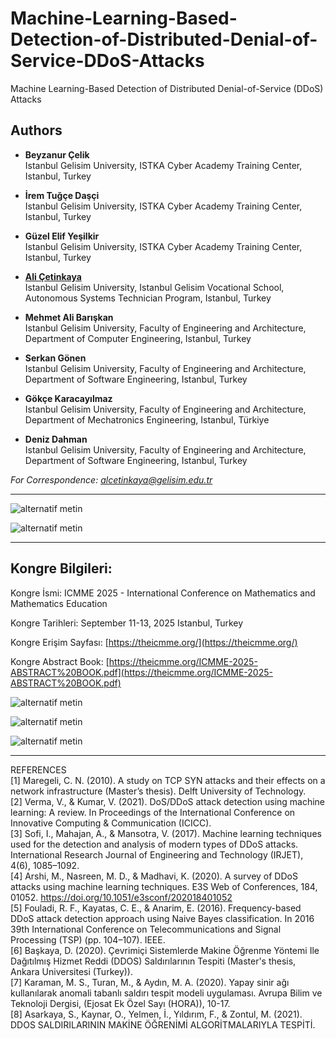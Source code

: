 # Machine-Learning-Based-Detection-of-Distributed-Denial-of-Service-DDoS-Attacks

Machine Learning-Based Detection of Distributed Denial-of-Service (DDoS) Attacks

## Authors

- **Beyzanur Çelik**     
Istanbul Gelisim University, ISTKA Cyber ​​Academy Training Center, Istanbul, Turkey 

- **İrem Tuğçe Daşçi**     
Istanbul Gelisim University, ISTKA Cyber ​​Academy Training Center, Istanbul, Turkey 

- **Güzel Elif Yeşilkir**     
Istanbul Gelisim University, ISTKA Cyber ​​Academy Training Center, Istanbul, Turkey

- **[Ali Çetinkaya](https://scholar.google.com.tr/citations?user=XSEW-NcAAAAJ)**     
Istanbul Gelisim University, Istanbul Gelisim Vocational School, Autonomous Systems Technician Program, Istanbul, Turkey

- **Mehmet Ali Barışkan**     
Istanbul Gelisim University, Faculty of Engineering and Architecture, Department of Computer Engineering, Istanbul, Turkey

- **Serkan Gönen**     
Istanbul Gelisim University, Faculty of Engineering and Architecture, Department of Software Engineering, Istanbul, Turkey

- **Gökçe Karacayılmaz**     
Istanbul Gelisim University, Faculty of Engineering and Architecture, Department of Mechatronics Engineering, Istanbul, Türkiye

- **Deniz Dahman**     
Istanbul Gelisim University, Faculty of Engineering and Architecture, Department of Software Engineering, Istanbul, Turkey

*For Correspondence: alcetinkaya@gelisim.edu.tr*

---

![alternatif metin](https://github.com/acetinkaya/Machine-Learning-Based-Detection-of-Distributed-Denial-of-Service-DDoS-Attacks/blob/main/3.png)

![alternatif metin](https://github.com/acetinkaya/Machine-Learning-Based-Detection-of-Distributed-Denial-of-Service-DDoS-Attacks/blob/main/4.png)

---

## Kongre Bilgileri: 

Kongre İsmi: ICMME 2025 - International Conference on Mathematics and Mathematics Education 

Kongre Tarihleri: September 11-13, 2025 Istanbul, Turkey

Kongre Erişim Sayfası: [https://theicmme.org/](https://theicmme.org/)

Kongre Abstract Book: [https://theicmme.org/ICMME-2025-ABSTRACT%20BOOK.pdf](https://theicmme.org/ICMME-2025-ABSTRACT%20BOOK.pdf)

![alternatif metin](https://github.com/acetinkaya/Machine-Learning-Based-Detection-of-Distributed-Denial-of-Service-DDoS-Attacks/blob/main/1.png)

![alternatif metin](https://github.com/acetinkaya/Machine-Learning-Based-Detection-of-Distributed-Denial-of-Service-DDoS-Attacks/blob/main/2.png)

![alternatif metin](https://github.com/acetinkaya/Machine-Learning-Based-Detection-of-Distributed-Denial-of-Service-DDoS-Attacks/blob/main/5.png)

---

REFERENCES     
[1] Maregeli, C. N. (2010). A study on TCP SYN attacks and their effects on a network infrastructure (Master’s thesis). Delft University of Technology.     
[2] Verma, V., & Kumar, V. (2021). DoS/DDoS attack detection using machine learning: A review. In Proceedings of the International Conference on Innovative Computing & Communication (ICICC).       
[3] Sofi, I., Mahajan, A., & Mansotra, V. (2017). Machine learning techniques used for the detection and analysis of modern types of DDoS attacks. International Research Journal of Engineering and Technology (IRJET), 4(6), 1085–1092.     
[4] Arshi, M., Nasreen, M. D., & Madhavi, K. (2020). A survey of DDoS attacks using machine learning techniques. E3S Web of Conferences, 184, 01052. https://doi.org/10.1051/e3sconf/202018401052    
[5] Fouladi, R. F., Kayatas, C. E., & Anarim, E. (2016). Frequency-based DDoS attack detection approach using Naive Bayes classification. In 2016 39th International Conference on Telecommunications and Signal Processing (TSP) (pp. 104–107). IEEE.    
[6] Başkaya, D. (2020). Çevrimiçi Sistemlerde Makine Öğrenme Yöntemi Ile Dağıtılmış Hizmet Reddi (DDOS) Saldırılarının Tespiti (Master's thesis, Ankara Universitesi (Turkey)).    
[7] Karaman, M. S., Turan, M., & Aydın, M. A. (2020). Yapay sinir ağı kullanılarak anomali tabanlı saldırı tespit modeli uygulaması. Avrupa Bilim ve Teknoloji Dergisi, (Ejosat Ek Özel Sayı (HORA)), 10-17.    
[8] Asarkaya, S., Kaynar, O., Yelmen, İ., Yıldırım, F., & Zontul, M. (2021). DDOS SALDIRILARININ MAKİNE ÖĞRENİMİ ALGORİTMALARIYLA TESPİTİ. 


